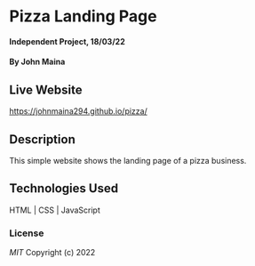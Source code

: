 # Pizza Landing Page 
#### Independent Project, 18/03/22 
#### By **John Maina**
## Live Website  
https://johnmaina294.github.io/pizza/
## Description
This simple website shows the landing page of a pizza business.
## Technologies Used
HTML | CSS | JavaScript
### License
*MIT*
Copyright (c) 2022 
